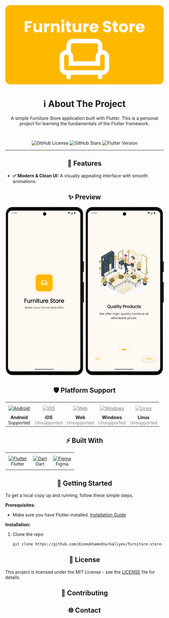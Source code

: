 <div align="center">

  <img src="documentation/images/banner.png" alt="Furniture Application Banner" width="800"/>

  # ℹ️ About The Project

  A simple Furniture Store application built with Flutter. This is a personal project for learning the fundamentals of the Flutter framework.

  <br />

  <p>
    <img alt="GitHub License" src="https://img.shields.io/github/license/dinmukhamednurkaliyev/furniture-store-application">
    <img alt="GitHub Stars" src="https://img.shields.io/github/stars/dinmukhamednurkaliyev/furniture-store-application">
    <img alt="Flutter Version" src="https://img.shields.io/badge/Flutter-3.35%2B-blue">
  </p>
</div>

---


<div align="center">

## 🎯 Features

</div>

-   **✅ Modern & Clean UI:** A visually appealing interface with smooth animations.


<div align="center">

## ✨ Preview

</div>

 <img src="documentation/screenshots/splash-screen-portrait.png" alt="Splash Screen Portrait" width="250"> 
 <img src="documentation/screenshots/on-boarding-screen-portrait.png" alt="On-boarding Screen" width="250"> 

<br>

<!-- <div align="center">
  <b>Animated User Flow</b><br>
  <img src="documentation/demo.gif" alt="App Demo GIF" width="250"/>
</div> -->

<div align="center">

## 🛡️ Platform Support

</div>


<div align="center">

<table style="border: none; border-collapse: collapse;">
  <tr style="border: none;">
    <td align="center" style="border: none; padding: 10px;">
      <a href="#" title="Android is supported">
        <img src="https://www.svgrepo.com/show/475631/android-color.svg" alt="Android" width="40" height="40"/>
      </a>
    </td>
    <td align="center" style="border: none; padding: 10px;">
      <a href="#" title="iOS is unsupported">
        <img src="https://www.svgrepo.com/show/303125/apple-logo.svg" alt="iOS" width="40" height="40" style="filter: grayscale(100%); opacity: 0.6;"/>
      </a>
    </td>
    <td align="center" style="border: none; padding: 10px;">
      <a href="#" title="Web is unsupported">
        <img src="https://www.svgrepo.com/show/475640/chrome-color.svg" alt="Web" width="40" height="40" style="filter: grayscale(100%); opacity: 0.6;"/>
      </a>
    </td>
    <td align="center" style="border: none; padding: 10px;">
      <a href="#" title="Windows is unsupported">
        <img src="https://www.svgrepo.com/show/382713/windows-applications.svg" alt="Windows" width="40" height="40" style="filter: grayscale(100%); opacity: 0.6;"/>
      </a>
    </td>
    <td align="center" style="border: none; padding: 10px;">
      <a href="#" title="Linux is unsupported">
        <img src="https://www.svgrepo.com/show/354004/linux-tux.svg" alt="Linux" width="40" height="40" style="filter: grayscale(100%); opacity: 0.6;"/>
      </a>
    </td>
  </tr>

  <tr style="border: none;">
    <td align="center" style="border: none;"><b>Android</b><br/>Supported</td>
    <td align="center" style="border: none;"><b>iOS</b><br/><span style="color:gray;">Unsupported</span></td>
    <td align="center" style="border: none;"><b>Web</b><br/><span style="color:gray;">Unsupported</span></td>
    <td align="center" style="border: none;"><b>Windows</b><br/><span style="color:gray;">Unsupported</span></td>
    <td align="center" style="border: none;"><b>Linux</b><br/><span style="color:gray;">Unsupported</span></td>
  </tr>
</table>

</div>

<div align="center">

## ⚡ Built With

</div>

<div align="center">

<table style="border: none; border-collapse: collapse;">
  <tr style="border: none;">
    <td align="center" style="border: none; padding: 10px;">
      <a href="https://flutter.dev/" target="_blank">
        <img src="https://cdn.jsdelivr.net/gh/devicons/devicon/icons/flutter/flutter-original.svg" alt="Flutter" width="50" height="50"/>
      </a>
      <br />
      Flutter
    </td>
    <td align="center" style="border: none; padding: 10px;">
      <a href="https://dart.dev/" target="_blank">
        <img src="https://cdn.jsdelivr.net/gh/devicons/devicon/icons/dart/dart-original.svg" alt="Dart" width="50" height="50"/>
      </a>
      <br />
      Dart
    </td>
    <td align="center" style="border: none; padding: 10px;">
      <a href="https://www.figma.com/" target="_blank">
        <img src="https://cdn.jsdelivr.net/gh/devicons/devicon/icons/figma/figma-original.svg" alt="Figma" width="50" height="50"/>
      </a>
      <br />
      Figma
    </td>
  </tr>
</table>

</div>

<div align="center">

## 🚀 Getting Started

</div>

To get a local copy up and running, follow these simple steps.

**Prerequisites:**
* Make sure you have Flutter installed. [Installation Guide](https://docs.flutter.dev/get-started/install)

**Installation:**
1. Clone the repo
   ```sh
   git clone https://github.com/dinmukhamednurkaliyev/furniture-store-application.git


<div align="center">

## 📄 License 

</div>

This project is licensed under the MIT License - see the [LICENSE](LICENSE) file for details.

<div align="center">

## 🤝 Contributing

</div>

<div align="center">

## 🌐 Contact 

</div>
